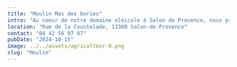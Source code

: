 ```yaml
---
title: "Moulin Mas des bories"
intro: "Au coeur de notre domaine oléicole à Salon de Provence, nous produisons dans notre moulin une huile d'olive vierge extra saine et fruitée."
location: "Rue de la Coustelade, 13300 Salon-de-Provence"
contact: "04 42 56 97 07"
pubDate: "2024-10-15" 
image: ../../assets/agriculteur-8.png
slug: "Moulin"
---
```



